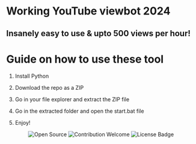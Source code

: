 # Working YouTube viewbot 2024   
     
## Insanely easy to use & upto 500 views per hour!     
   
# Guide on how to use these tool
   
1. Install Python    
      
2. Download the repo as a ZIP     
   
3. Go in your file explorer and extract the ZIP file    
  
4. Go in the extracted folder and open the start.bat file   
 
5. Enjoy! 
   
<p align="center">
  <img src="https://badges.frapsoft.com/os/v1/open-source.svg?v=103" alt="Open Source"> 
  <img src="https://img.shields.io/badge/contributions-welcome-brightgreen.svg?style=flat" alt="Contribution Welcome">   
  <img src="https://img.shields.io/badge/License-GPLv3-blue.svg" alt="License Badge">      
</p> 